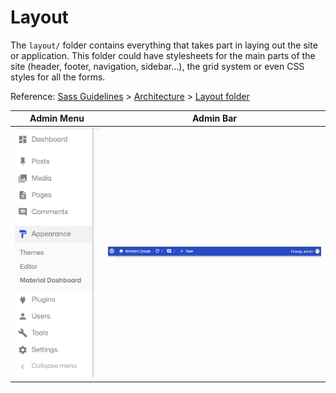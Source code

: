 # Layout

The `layout/` folder contains everything that takes part in laying out the site or application. This folder could have stylesheets for the main parts of the site (header, footer, navigation, sidebar…), the grid system or even CSS styles for all the forms.

Reference: [Sass Guidelines](https://sass-guidelin.es/) > [Architecture](https://sass-guidelin.es/#architecture) > [Layout folder](https://sass-guidelin.es/#layout-folder)


| Admin Menu | Admin Bar |
| --- | --- |
| ![Admin Menu](../../../docs/images/layout/admin_menu.png  "Admin Menu") | ![Admin Bar](../../../docs/images/layout/admin_bar.png  "Admin Bar") |